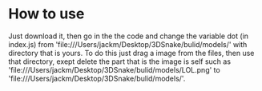 # How to use
Just download it, then go in the the code and change the variable dot (in index.js) from 'file:///Users/jackm/Desktop/3DSnake/bulid/models/' with directory that is yours.
To do this just drag a image from the files, then use that directory, exept delete the part that is the image is self such as 'file:///Users/jackm/Desktop/3DSnake/bulid/models/LOL.png' to 'file:///Users/jackm/Desktop/3DSnake/bulid/models/'.
